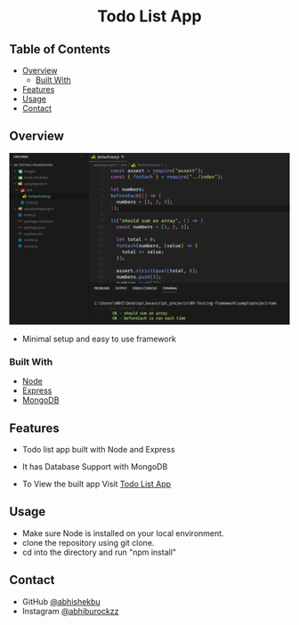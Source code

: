 <!-- Please update value in the {}  -->

<h1 align="center">Todo List App</h1>

<!-- TABLE OF CONTENTS -->

## Table of Contents

- [Overview](#overview)
  - [Built With](#built-with)
- [Features](#features)
- [Usage](#Usage)
- [Contact](#Contact)

<!-- OVERVIEW -->

## Overview

![screenshot](https://github.com/abhishekbu/Javascript-testing-framework/blob/master/images/sampleproject_test.png)

- Minimal setup and easy to use framework

### Built With

<!-- This section should list any major frameworks that you built your project using. Here are a few examples.-->

- [Node](https://nodejs.or/)
- [Express](https://expressjs.com/)
- [MongoDB](https://www.mongodb.com/)

## Features

<!-- List the features of your application or follow the template. Don't share the figma file here :) -->

- Todo list app built with Node and Express
- It has Database Support with MongoDB

- To View the built app Visit [Todo List App](https://young-depths-10971.herokuapp.com/)

## Usage

- Make sure Node is installed on your local environment.
- clone the repository using git clone.
- cd into the directory and run "npm install"

## Contact

- GitHub [@abhishekbu](https://{github.com/abhishekbu})
- Instagram [@abhiburockzz](https://{www.instagram.com/abhiburockzz/})
